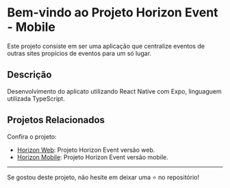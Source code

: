 # Bem-vindo ao Projeto Horizon Event - Mobile

Este projeto consiste em ser uma aplicação que centralize eventos de outras sites propícios de eventos para um só lugar.

## Descrição

Desenvolvimento do aplicato utilizando React Native com Expo, linguaguem utilizada TypeScript.


## Projetos Relacionados

Confira o projeto:

- [Horizon Web](https://github.com/lipiw/horizon-final): Projeto Horizon Event versão web.
- [Horizon Mobile](https://github.com/izauir/EventHorizon): Projeto Horizon Event versão mobile.

---

Se gostou deste projeto, não hesite em deixar uma ⭐️ no repositório!
